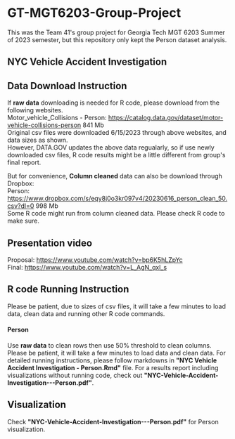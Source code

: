 # GT-MGT6203-Group-Project
This was the Team 41's group project for Georgia Tech MGT 6203 Summer of 2023 semester, but this repository only kept the Person dataset analysis.

## NYC Vehicle Accident Investigation

## Data Download Instruction    
If **raw data** downloading is needed for R code, please download from the following websites.     
Motor_vehicle_Collisions - Person: https://catalog.data.gov/dataset/motor-vehicle-collisions-person    841 Mb    
Original csv files were downloaded 6/15/2023 through above websites, and data sizes as shown.    
However, DATA.GOV updates the above data regualarly, so if use newly downloaded csv files, R code results might be a little different from group's final report.     

But for convenience, **Column cleaned** data can also be download through Dropbox:     
Person: https://www.dropbox.com/s/eqy8j0o3kr097v4/20230616_person_clean_50.csv?dl=0    998 Mb    
Some R code might run from column cleaned data. Please check R code to make sure.     

## Presentation video
Proposal: https://www.youtube.com/watch?v=bp6K5hLZpYc    
Final: https://www.youtube.com/watch?v=L_AgN_qxl_s

## R code Running Instruction
Please be patient, due to sizes of csv files, it will take a few minutes to load data, clean data and running other R code commands.    
  
#### Person 
Use **raw data** to clean rows then use 50% threshold to clean columns. Please be patient, it will take a few minutes to load data and clean data. 
For detailed running instructions, please follow markdowns in **"NYC Vehicle Accident Investigation - Person.Rmd"** file. For a results report including visualizations without running code, check out **"NYC-Vehicle-Accident-Investigation---Person.pdf"**.  
  
## Visualization
Check **"NYC-Vehicle-Accident-Investigation---Person.pdf"** for Person visualization.

